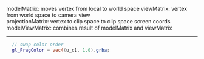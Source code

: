 modelMatrix: moves vertex from local to world space
viewMatrix: vertex from world space to camera view\
projectionMatrix: vertex to clip space to clip space screen coords
modelViewMatrix: combines result of modelMatrix and viewMatrix

---

```glsl
  // swap color order
  gl_FragColor = vec4(u_c1, 1.0).grba;
```
